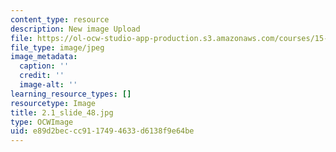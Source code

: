 ```yaml
---
content_type: resource
description: New image Upload
file: https://ol-ocw-studio-app-production.s3.amazonaws.com/courses/15-s21-nuts-and-bolts-of-business-plans-january-iap-2014/e89d2beccc9117494633d6138f9e64be_2.1_slide_48.jpg
file_type: image/jpeg
image_metadata:
  caption: ''
  credit: ''
  image-alt: ''
learning_resource_types: []
resourcetype: Image
title: 2.1_slide_48.jpg
type: OCWImage
uid: e89d2bec-cc91-1749-4633-d6138f9e64be
---
```

